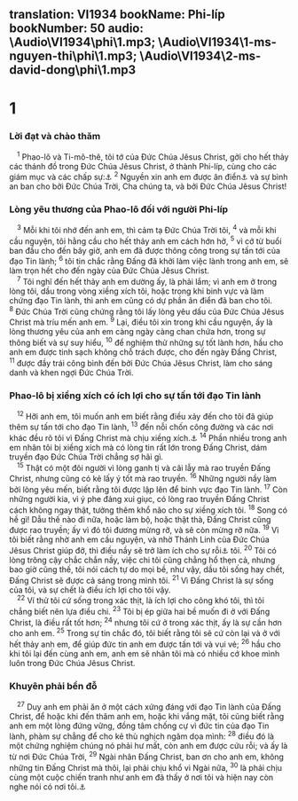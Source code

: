 translation: VI1934
bookName: Phi-líp 
bookNumber: 50
audio: \Audio\VI1934\phi\1.mp3; \Audio\VI1934\1-ms-nguyen-thi\phi\1.mp3; \Audio\VI1934\2-ms-david-dong\phi\1.mp3
-------

<div class="title"><h1>1</h1><h3>Lời đạt và chào thăm</h3></div>
<span class="verse phi_1_1"> <sup>1</sup> Phao-lô và Ti-mô-thê, tôi tớ của Đức Chúa Jêsus Christ, gởi cho hết thảy các thánh đồ trong Đức Chúa Jêsus Christ, ở thành Phi-líp, cùng cho các giám mục và các chấp sự:<a data-toggle="tooltip" data-placement="bottom" title="Cong 16:12">⚓</a></span>
<span class="verse phi_1_2"><sup>2</sup> Nguyền xin anh em được ân điển<a data-toggle="tooltip" data-placement="bottom" title="Xem chú thích ở Lu 2:40">⚓</a> và sự bình an ban cho bởi Đức Chúa Trời, Cha chúng ta, và bởi Đức Chúa Jêsus Christ! <br/></span>
<div class="title"><h3>Lòng yêu thương của Phao-lô đối với người Phi-líp</h3></div>
<span class="verse phi_1_3"> <sup>3</sup> Mỗi khi tôi nhớ đến anh em, thì cảm tạ Đức Chúa Trời tôi, </span>
<span class="verse phi_1_4"><sup>4</sup> và mỗi khi cầu nguyện, tôi hằng cầu cho hết thảy anh em cách hớn hở, </span>
<span class="verse phi_1_5"><sup>5</sup> vì cớ từ buổi ban đầu cho đến bây giờ, anh em đã được thông công trong sự tấn tới của đạo Tin lành; </span>
<span class="verse phi_1_6"><sup>6</sup> tôi tin chắc rằng Đấng đã khởi làm việc lành trong anh em, sẽ làm trọn hết cho đến ngày của Đức Chúa Jêsus Christ. <br/></span>
<span class="verse phi_1_7"> <sup>7</sup> Tôi nghĩ đến hết thảy anh em dường ấy, là phải lắm; vì anh em ở trong lòng tôi, dầu trong vòng xiềng xích tôi, hoặc trong khi binh vực và làm chứng đạo Tin lành, thì anh em cũng có dự phần ân điển đã ban cho tôi. </span>
<span class="verse phi_1_8"><sup>8</sup> Đức Chúa Trời cũng chứng rằng tôi lấy lòng yêu dấu của Đức Chúa Jêsus Christ mà tríu mến anh em. </span>
<span class="verse phi_1_9"><sup>9</sup> Lại, điều tôi xin trong khi cầu nguyện, ấy là lòng thương yêu của anh em càng ngày càng chan chứa hơn, trong sự thông biết và sự suy hiểu, </span>
<span class="verse phi_1_10"><sup>10</sup> để nghiệm thử những sự tốt lành hơn, hầu cho anh em được tinh sạch không chỗ trách được, cho đến ngày Đấng Christ, </span>
<span class="verse phi_1_11"><sup>11</sup> được đầy trái công bình đến bởi Đức Chúa Jêsus Christ, làm cho sáng danh và khen ngợi Đức Chúa Trời. <br/></span>
<div class="title"><h3>Phao-lô bị xiềng xích có ích lợi cho sự tấn tới đạo Tin lành</h3></div>
<span class="verse phi_1_12"> <sup>12</sup> Hỡi anh em, tôi muốn anh em biết rằng điều xảy đến cho tôi đã giúp thêm sự tấn tới cho đạo Tin lành, </span>
<span class="verse phi_1_13"><sup>13</sup> đến nỗi chốn công đường và các nơi khác đều rõ tôi vì Đấng Christ mà chịu xiềng xích.<a data-toggle="tooltip" data-placement="bottom" title="Cong 28:30">⚓</a></span>
<span class="verse phi_1_14"><sup>14</sup> Phần nhiều trong anh em nhân tôi bị xiềng xích mà có lòng tin rất lớn trong Đấng Christ, dám truyền đạo Đức Chúa Trời chẳng sợ hãi gì. <br/></span>
<span class="verse phi_1_15"> <sup>15</sup> Thật có một đôi người vì lòng ganh tị và cãi lẫy mà rao truyền Đấng Christ, nhưng cũng có kẻ lấy ý tốt mà rao truyền. </span>
<span class="verse phi_1_16"><sup>16</sup> Những người nầy làm bởi lòng yêu mến, biết rằng tôi được lập lên để binh vực đạo Tin lành. </span>
<span class="verse phi_1_17"><sup>17</sup> Còn những người kia, vì ý phe đảng xui giục, có lòng rao truyền Đấng Christ cách không ngay thật, tưởng thêm khổ não cho sự xiềng xích tôi. </span>
<span class="verse phi_1_18"><sup>18</sup> Song có hề gì! Dẫu thế nào đi nữa, hoặc làm bộ, hoặc thật thà, Đấng Christ cũng được rao truyền; ấy vì đó tôi đương mừng rỡ, và sẽ còn mừng rỡ nữa. </span>
<span class="verse phi_1_19"><sup>19</sup> Vì tôi biết rằng nhờ anh em cầu nguyện, và nhờ Thánh Linh của Đức Chúa Jêsus Christ giúp đỡ, thì điều nầy sẽ trở làm ích cho sự rỗi<a data-toggle="tooltip" data-placement="bottom" title="Ctd: sự giải thoát">⚓</a> tôi. </span>
<span class="verse phi_1_20"><sup>20</sup> Tôi có lòng trông cậy chắc chắn nầy, việc chi tôi cũng chẳng hổ thẹn cả, nhưng bao giờ cũng thế, tôi nói cách tự do mọi bề, như vậy, dầu tôi sống hay chết, Đấng Christ sẽ được cả sáng trong mình tôi. </span>
<span class="verse phi_1_21"><sup>21</sup> Vì Đấng Christ là sự sống của tôi, và sự chết là điều ích lợi cho tôi vậy. <br/></span>
<span class="verse phi_1_22"> <sup>22</sup> Ví thử tôi cứ sống trong xác thịt, là ích lợi cho công khó tôi, thì tôi chẳng biết nên lựa điều chi. </span>
<span class="verse phi_1_23"><sup>23</sup> Tôi bị ép giữa hai bề muốn đi ở với Đấng Christ, là điều rất tốt hơn; </span>
<span class="verse phi_1_24"><sup>24</sup> nhưng tôi cứ ở trong xác thịt, ấy là sự cần hơn cho anh em. </span>
<span class="verse phi_1_25"><sup>25</sup> Trong sự tin chắc đó, tôi biết rằng tôi sẽ cứ còn lại và ở với hết thảy anh em, để giúp đức tin anh em được tấn tới và vui vẻ; </span>
<span class="verse phi_1_26"><sup>26</sup> hầu cho khi tôi lại đến cùng anh em, anh em sẽ nhân tôi mà có nhiều cớ khoe mình luôn trong Đức Chúa Jêsus Christ. <br/></span>
<div class="title"><h3>Khuyên phải bền đỗ</h3></div>
<span class="verse phi_1_27"> <sup>27</sup> Duy anh em phải ăn ở một cách xứng đáng với đạo Tin lành của Đấng Christ, để hoặc khi đến thăm anh em, hoặc khi vắng mặt, tôi cũng biết rằng anh em một lòng đứng vững, đồng tâm chống cự vì đức tin của đạo Tin lành, phàm sự chẳng để cho kẻ thù nghịch ngăm dọa mình: </span>
<span class="verse phi_1_28"><sup>28</sup> điều đó là một chứng nghiệm chúng nó phải hư mất, còn anh em được cứu rỗi; và ấy là từ nơi Đức Chúa Trời, </span>
<span class="verse phi_1_29"><sup>29</sup> Ngài nhân Đấng Christ, ban ơn cho anh em, không những tin Đấng Christ mà thôi, lại phải chịu khổ vì Ngài nữa, </span>
<span class="verse phi_1_30"><sup>30</sup> là phải chịu cùng một cuộc chiến tranh như anh em đã thấy ở nơi tôi và hiện nay còn nghe nói có nơi tôi.<a data-toggle="tooltip" data-placement="bottom" title="Cong 16:19-40">⚓</a><br/></span>
